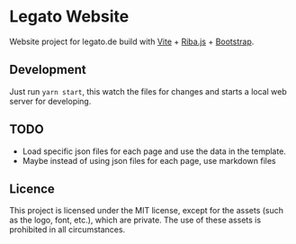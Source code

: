 # Legato Website

Website project for legato.de build with [Vite](https://vitejs.dev/) + [Riba.js](https://ribajs.com/) + [Bootstrap](https://getbootstrap.com/).

## Development

Just run `yarn start`, this watch the files for changes and starts a local web server for developing.

## TODO

* Load specific json files for each page and use the data in the template.
* Maybe instead of using json files for each page, use markdown files

## Licence

This project is licensed under the MIT license, except for the assets (such as the logo, font, etc.), which are private. The use of these assets is prohibited in all circumstances.